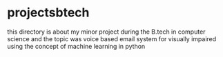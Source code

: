 # projectsbtech
this directory is about my minor  project during the B.tech in  computer science and the topic was voice based email system for visually impaired  using the concept of machine learning in python
